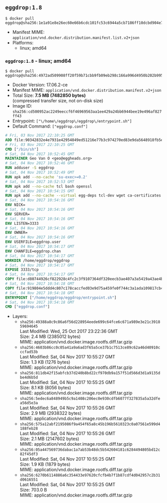 ## `eggdrop:1.8`

```console
$ docker pull eggdrop@sha256:1e1a91e8e26ec60e66b6cdc101fc53c6944a5cb7186ff10dcbd904e72747c21d
```

-	Manifest MIME: `application/vnd.docker.distribution.manifest.list.v2+json`
-	Platforms:
	-	linux; amd64

### `eggdrop:1.8` - linux; amd64

```console
$ docker pull eggdrop@sha256:4972ad509908ff20f59b71cbb9fb09eb298c166a996d4950b202b99535d5ae53
```

-	Docker Version: 17.06.2-ce
-	Manifest MIME: `application/vnd.docker.distribution.manifest.v2+json`
-	Total Size: **7.5 MB (7482850 bytes)**  
	(compressed transfer size, not on-disk size)
-	Image ID: `sha256:cd500952ac2249eeccf6f46969563aa1ee429a24bb6944bee19e496af827ff43`
-	Entrypoint: `["\/home\/eggdrop\/eggdrop\/entrypoint.sh"]`
-	Default Command: `["eggdrop.conf"]`

```dockerfile
# Fri, 03 Nov 2017 22:10:25 GMT
ADD file:90342832e4e7931e42954849ed51216e77b3c974270ed83e9da5648918fb5e66 in / 
# Fri, 03 Nov 2017 22:10:25 GMT
CMD ["/bin/sh"]
# Sat, 04 Nov 2017 10:52:45 GMT
MAINTAINER Geo Van O <geo@eggheads.org>
# Sat, 04 Nov 2017 10:52:46 GMT
RUN adduser -S eggdrop
# Sat, 04 Nov 2017 10:52:49 GMT
RUN apk add --no-cache 'su-exec>=0.2'
# Sat, 04 Nov 2017 10:52:53 GMT
RUN apk add --no-cache tcl bash openssl
# Sat, 04 Nov 2017 10:54:15 GMT
RUN apk add --no-cache --virtual egg-deps tcl-dev wget ca-certificates make tar gpgme build-base openssl-dev   && wget ftp://ftp.eggheads.org/pub/eggdrop/source/1.8/eggdrop-1.8.2.tar.gz   && wget ftp://ftp.eggheads.org/pub/eggdrop/source/1.8/eggdrop-1.8.2.tar.gz.asc   && gpg --keyserver ha.pool.sks-keyservers.net --recv-key E01C240484DE7DBE190FE141E7667DE1D1A39AFF   && gpg --batch --verify eggdrop-1.8.2.tar.gz.asc eggdrop-1.8.2.tar.gz   && rm eggdrop-1.8.2.tar.gz.asc   && tar -zxvf eggdrop-1.8.2.tar.gz   && rm eggdrop-1.8.2.tar.gz   && ( cd eggdrop-1.8.2     && ./configure     && make config     && make     && make install DEST=/home/eggdrop/eggdrop )   && rm -rf eggdrop-1.8.2   && mkdir /home/eggdrop/eggdrop/data   && chown -R eggdrop /home/eggdrop/eggdrop   && apk del egg-deps
# Sat, 04 Nov 2017 10:54:16 GMT
ENV NICK=
# Sat, 04 Nov 2017 10:54:16 GMT
ENV SERVER=
# Sat, 04 Nov 2017 10:54:16 GMT
ENV LISTEN=3333
# Sat, 04 Nov 2017 10:54:16 GMT
ENV OWNER=
# Sat, 04 Nov 2017 10:54:16 GMT
ENV USERFILE=eggdrop.user
# Sat, 04 Nov 2017 10:54:17 GMT
ENV CHANFILE=eggdrop.chan
# Sat, 04 Nov 2017 10:54:17 GMT
WORKDIR /home/eggdrop/eggdrop
# Sat, 04 Nov 2017 10:54:17 GMT
EXPOSE 3333/tcp
# Sat, 04 Nov 2017 10:54:17 GMT
COPY file:d80744926cf822928c4fc2c3f9107364df320eecb3ae407a3a5419a43ae4b872 in /home/eggdrop/eggdrop 
# Sat, 04 Nov 2017 10:54:18 GMT
COPY file:919804e5ddd4c807c178caccfed03e9d75a459fe0f744c3a1ada109817cb44ec in /home/eggdrop/eggdrop/scripts/ 
# Sat, 04 Nov 2017 10:54:18 GMT
ENTRYPOINT ["/home/eggdrop/eggdrop/entrypoint.sh"]
# Sat, 04 Nov 2017 10:54:18 GMT
CMD ["eggdrop.conf"]
```

-	Layers:
	-	`sha256:49388a8c9c86a6f56d228954eede699c64fce6c671a989e3e21c391859694645`  
		Last Modified: Wed, 25 Oct 2017 23:22:36 GMT  
		Size: 2.4 MB (2385012 bytes)  
		MIME: application/vnd.docker.image.rootfs.diff.tar.gzip
	-	`sha256:4603b86cc0c05a41a9a6ad3f65a5ce37b1c7513ce89c62a46d40910cccfad53b`  
		Last Modified: Sat, 04 Nov 2017 10:55:27 GMT  
		Size: 1.3 KB (1276 bytes)  
		MIME: application/vnd.docker.image.rootfs.diff.tar.gzip
	-	`sha256:811db42f15abfcb37d240b8bd22cf970db9a157f51d566d3d1a9135dbe4d6b5d`  
		Last Modified: Sat, 04 Nov 2017 10:55:25 GMT  
		Size: 8.1 KB (8056 bytes)  
		MIME: application/vnd.docker.image.rootfs.diff.tar.gzip
	-	`sha256:5edec6a848949b5c9a1408c206ec0e930cdfb6077f327835a5a32dfea56d5e3a`  
		Last Modified: Sat, 04 Nov 2017 10:55:26 GMT  
		Size: 2.9 MB (2938322 bytes)  
		MIME: application/vnd.docker.image.rootfs.diff.tar.gzip
	-	`sha256:575a12abf2195086f9a454f65a8c45b196b5610323c0a07561e599d4188feb28`  
		Last Modified: Sat, 04 Nov 2017 10:55:26 GMT  
		Size: 2.1 MB (2147602 bytes)  
		MIME: application/vnd.docker.image.rootfs.diff.tar.gzip
	-	`sha256:05a447569736dabac1a7ab53b48dc5b542604181c6284494805bd12c82f45df3`  
		Last Modified: Sat, 04 Nov 2017 10:55:25 GMT  
		Size: 1.9 KB (1879 bytes)  
		MIME: application/vnd.docker.image.rootfs.diff.tar.gzip
	-	`sha256:6270b6114886a6c354433e97620cfcfb4b7f1b87cdf4d042957c2b31d0616551`  
		Last Modified: Sat, 04 Nov 2017 10:55:25 GMT  
		Size: 703.0 B  
		MIME: application/vnd.docker.image.rootfs.diff.tar.gzip
